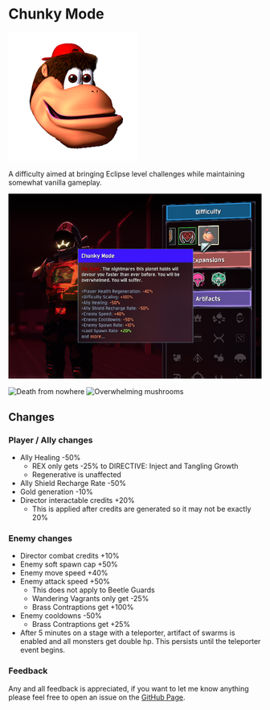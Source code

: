 # Chunky Mode
![chunky](https://github.com/HDeDeDe/ChunkyMode/blob/main/Resources/icon.png?raw=true)

A difficulty aimed at bringing Eclipse level challenges while maintaining somewhat vanilla gameplay.

![difficulty](https://github.com/HDeDeDe/ChunkyMode/blob/main/Resources/Screenshot%202024-09-20%20003117.png?raw=true)

![Death from nowhere](https://github.com/HDeDeDe/ChunkyMode/blob/main/Resources/Risk%20of%20Rain%202%20-%202024-08-05%2012-24-11%20AM.gif?raw=true)
![Overwhelming mushrooms](https://github.com/HDeDeDe/ChunkyMode/blob/main/Resources/Risk%20of%20Rain%202%20-%202024-08-00%202-36-20%20AM.gif?raw=true)

## Changes
### Player / Ally changes

- Ally Healing -50%
  - REX only gets -25% to DIRECTIVE: Inject and Tangling Growth
  - Regenerative is unaffected
- Ally Shield Recharge Rate -50%
- Gold generation -10%
- Director interactable credits +20%
  - This is applied after credits are generated so it may not be exactly 20%
### Enemy changes

- Director combat credits +10%
- Enemy soft spawn cap +50%
- Enemy move speed +40%
- Enemy attack speed +50%
  - This does not apply to Beetle Guards 
  - Wandering Vagrants only get -25%
  - Brass Contraptions get +100%
- Enemy cooldowns -50%
  - Brass Contraptions get +25%
- After 5 minutes on a stage with a teleporter, artifact of swarms is enabled and all monsters get double hp. This persists until the teleporter event begins.

### Feedback
Any and all feedback is appreciated, if you want to let me know anything please feel free to open an issue on the [GitHub Page](https://github.com/HDeDeDe/ChunkyMode).
